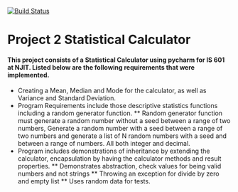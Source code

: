 [![Build Status](https://www.travis-ci.com/am3228/Project2.svg?branch=master)](https://www.travis-ci.com/am3228/Project2)

# Project 2 Statistical Calculator

#### This project consists of a Statistical Calculator using pycharm for IS 601 at NJIT. Listed below are the following requirements that were implemented.

* Creating a Mean, Median and Mode for the calculator, as well as Variance and Standard Deviation.
* Program Requirements include those descriptive statistics functions including a random generator function.
** Random generator function must generate a random number without a seed between a range of two numbers, Generate a random number with a seed between a range of two numbers and generate a list of N random numbers with a seed and between a range of numbers. All both integer and decimal.
* Program includes demonstrations of inheritance by extending the calculator, encapsulation by having the calculator methods and result properties.
** Demonstrates abstraction, check values for being valid numbers and not strings
** Throwing an exception for divide by zero and empty list
** Uses random data for tests.
